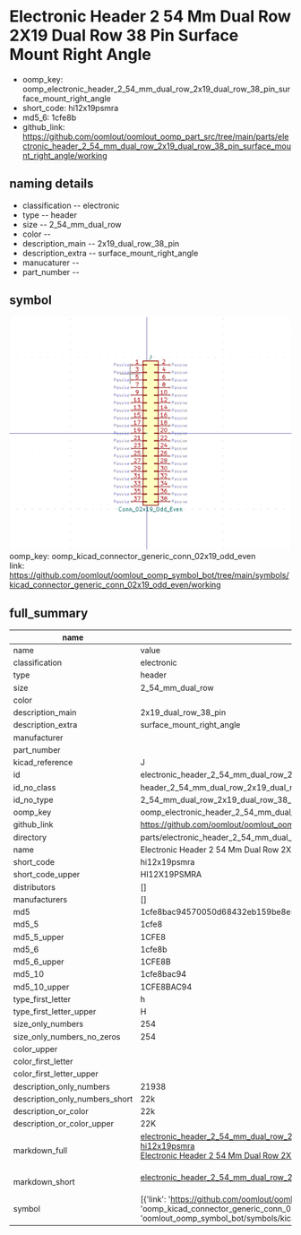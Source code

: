 # Electronic Header 2 54 Mm Dual Row 2X19 Dual Row 38 Pin Surface Mount Right Angle

  
* oomp_key: oomp_electronic_header_2_54_mm_dual_row_2x19_dual_row_38_pin_surface_mount_right_angle 
* short_code: hi12x19psmra
* md5_6: 1cfe8b  
* github_link: https://github.com/oomlout/oomlout_oomp_part_src/tree/main/parts/electronic_header_2_54_mm_dual_row_2x19_dual_row_38_pin_surface_mount_right_angle/working  
## naming details
* classification -- electronic
* type -- header
* size -- 2_54_mm_dual_row
* color -- 
* description_main -- 2x19_dual_row_38_pin
* description_extra -- surface_mount_right_angle
* manucaturer -- 
* part_number -- 



## symbol

![](symbol/0/working/working_600.png)  
oomp_key: oomp_kicad_connector_generic_conn_02x19_odd_even  
link: https://github.com/oomlout/oomlout_oomp_symbol_bot/tree/main/symbols/kicad_connector_generic_conn_02x19_odd_even/working  


## full_summary
| name | value | 
| --- | --- | 
| name | value | 
| classification | electronic | 
| type | header | 
| size | 2_54_mm_dual_row | 
| color |  | 
| description_main | 2x19_dual_row_38_pin | 
| description_extra | surface_mount_right_angle | 
| manufacturer |  | 
| part_number |  | 
| kicad_reference | J | 
| id | electronic_header_2_54_mm_dual_row_2x19_dual_row_38_pin_surface_mount_right_angle | 
| id_no_class | header_2_54_mm_dual_row_2x19_dual_row_38_pin_surface_mount_right_angle | 
| id_no_type | 2_54_mm_dual_row_2x19_dual_row_38_pin_surface_mount_right_angle | 
| oomp_key | oomp_electronic_header_2_54_mm_dual_row_2x19_dual_row_38_pin_surface_mount_right_angle | 
| github_link | https://github.com/oomlout/oomlout_oomp_part_src/tree/main/parts/electronic_header_2_54_mm_dual_row_2x19_dual_row_38_pin_surface_mount_right_angle/working | 
| directory | parts/electronic_header_2_54_mm_dual_row_2x19_dual_row_38_pin_surface_mount_right_angle | 
| name | Electronic Header 2 54 Mm Dual Row 2X19 Dual Row 38 Pin Surface Mount Right Angle | 
| short_code | hi12x19psmra | 
| short_code_upper | HI12X19PSMRA | 
| distributors | [] | 
| manufacturers | [] | 
| md5 | 1cfe8bac94570050d68432eb159be8e5 | 
| md5_5 | 1cfe8 | 
| md5_5_upper | 1CFE8 | 
| md5_6 | 1cfe8b | 
| md5_6_upper | 1CFE8B | 
| md5_10 | 1cfe8bac94 | 
| md5_10_upper | 1CFE8BAC94 | 
| type_first_letter | h | 
| type_first_letter_upper | H | 
| size_only_numbers | 254 | 
| size_only_numbers_no_zeros | 254 | 
| color_upper |  | 
| color_first_letter |  | 
| color_first_letter_upper |  | 
| description_only_numbers | 21938 | 
| description_only_numbers_short | 22k | 
| description_or_color | 22k | 
| description_or_color_upper | 22K | 
| markdown_full | [electronic_header_2_54_mm_dual_row_2x19_dual_row_38_pin_surface_mount_right_angle](https://github.com/oomlout/oomlout_oomp_part_src/tree/main/parts/electronic_header_2_54_mm_dual_row_2x19_dual_row_38_pin_surface_mount_right_angle/working)<br>[hi12x19psmra](https://github.com/oomlout/oomlout_oomp_part_src/tree/main/parts/electronic_header_2_54_mm_dual_row_2x19_dual_row_38_pin_surface_mount_right_angle/working)<br>[Electronic Header 2 54 Mm Dual Row 2X19 Dual Row 38 Pin Surface Mount Right Angle](https://github.com/oomlout/oomlout_oomp_part_src/tree/main/parts/electronic_header_2_54_mm_dual_row_2x19_dual_row_38_pin_surface_mount_right_angle/working)<br><br> | 
| markdown_short | [electronic_header_2_54_mm_dual_row_2x19_dual_row_38_pin_surface_mount_right_angle](https://github.com/oomlout/oomlout_oomp_part_src/tree/main/parts/electronic_header_2_54_mm_dual_row_2x19_dual_row_38_pin_surface_mount_right_angle/working)<br><br> | 
| symbol | [{'link': 'https://github.com/oomlout/oomlout_oomp_symbol_bot/tree/main/symbols/kicad_connector_generic_conn_02x19_odd_even', 'oomp_key': 'oomp_kicad_connector_generic_conn_02x19_odd_even', 'directory': 'oomlout_oomp_symbol_bot/symbols/kicad_connector_generic_conn_02x19_odd_even//working/working.kicad_sym'}] | 
